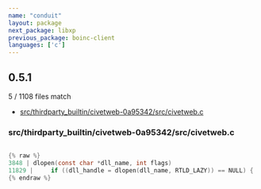 ```yaml
---
name: "conduit"
layout: package
next_package: libxp
previous_package: boinc-client
languages: ['c']
---
```

## 0.5.1
5 / 1108 files match

 - [src/thirdparty_builtin/civetweb-0a95342/src/civetweb.c](#srcthirdparty_builtincivetweb-0a95342srccivetwebc)

### src/thirdparty_builtin/civetweb-0a95342/src/civetweb.c

```c

{% raw %}
3848 | dlopen(const char *dll_name, int flags)
11829 | 	if ((dll_handle = dlopen(dll_name, RTLD_LAZY)) == NULL) {
{% endraw %}

```
